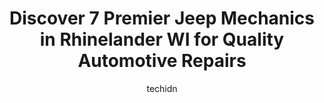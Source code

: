 ---
layout: ampstory
image: https://images.unsplash.com/photo-1625078995475-24378c4d611b?ixlib=rb-4.0.3&ixid=MnwxMjA3fDB8MHxwaG90by1wYWdlfHx8fGVufDB8fHx8&auto=format&fit=crop&w=640&h=853&q=80
author: techidn
featured: false
description: For top-quality automotive repairs and maintenance, visit the 7 best Jeep Mechanic in Rhinelander WI, USA. Their reputation for excellence and their dedication to customer satisfaction make 
title: Discover 7 Premier Jeep Mechanics in Rhinelander WI for Quality Automotive Repairs
cover:
   title: Discover 7 Premier Jeep Mechanics in Rhinelander WI for Quality Automotive Repairs
   subtitle: Rickpate
   background: https://images.unsplash.com/photo-1625078995475-24378c4d611b?ixlib=rb-4.0.3&ixid=MnwxMjA3fDB8MHxwaG90by1wYWdlfHx8fGVufDB8fHx8&auto=format&fit=crop&w=640&h=853&q=80

pages: 
 - layout: thirds
   top: <h1>#1 Pomps Tire Service</h1>
   bottom: "<p>Pomps was helpful and were quick to fix my sons tires after he broke the seals on his rear tires. A week later he needed an alignment and some repairs which they did sa</p>"
   background: https://www.knot35.com/toplist/wp-content/uploads/2023/06/best-jeep-mechanic-1-in-rhinelander-wi-1685836749.jpeg
   backgroundblur: true
 - layout: thirds
   top: <h1>#2 Kocourek Honda of Rhinelander</h1>
   bottom: "<p>1737 N Stevens St, Rhinelander, WI 54501, United States</p>"
   background: https://www.knot35.com/toplist/wp-content/uploads/2023/06/best-jeep-mechanic-2-in-rhinelander-wi-1685836749.jpeg
   cta:
      link: https://www.knot35.com/toplist/discover-7-premier-jeep-mechanics-in-rhinelander-wi-for-quality-automotive-repairs/
      text: Discover 7 Premier Jeep Mechanics in Rhinelander WI for Quality Automotive Repairs
 - layout: thirds
   top: <h1>#3 Eastside Automotive, LLC</h1>
   bottom: "<p>4690 S Shore Dr, Rhinelander, WI 54501, United States</p>"
   background: https://www.knot35.com/toplist/wp-content/uploads/2023/06/best-jeep-mechanic-3-in-rhinelander-wi-1685836750.jpeg
   cta:
      link: https://www.knot35.com/toplist/discover-7-premier-jeep-mechanics-in-rhinelander-wi-for-quality-automotive-repairs/
      text: Discover 7 Premier Jeep Mechanics in Rhinelander WI for Quality Automotive Repairs
 - layout: thirds
   top: <h1>#4 Northwoods Auto Techs</h1>
   bottom: "<p>5 E Monico St, Rhinelander, WI 54501, United States</p>"
   background: https://plus.unsplash.com/premium_photo-1664640458616-3c74f8cb4589?ixlib=rb-4.0.3&ixid=MnwxMjA3fDB8MHxwaG90by1wYWdlfHx8fGVufDB8fHx8&auto=format&fit=crop&w=640&h=853&q=80
   cta:
      link: https://www.knot35.com/toplist/discover-7-premier-jeep-mechanics-in-rhinelander-wi-for-quality-automotive-repairs/
      text: Discover 7 Premier Jeep Mechanics in Rhinelander WI for Quality Automotive Repairs
 - layout: thirds
   top: <h1>#5 Sounds and Motion</h1>
   bottom: "<p>503 Shepard St, Rhinelander, WI 54501, United States</p>"
   background: https://images.unsplash.com/photo-1608501821300-4f99e58bba77?ixlib=rb-4.0.3&ixid=MnwxMjA3fDB8MHxwaG90by1wYWdlfHx8fGVufDB8fHx8&auto=format&fit=crop&w=640&h=853&q=80
   cta:
      link: https://www.knot35.com/toplist/discover-7-premier-jeep-mechanics-in-rhinelander-wi-for-quality-automotive-repairs/
      text: Discover 7 Premier Jeep Mechanics in Rhinelander WI for Quality Automotive Repairs
 - layout: thirds
   top: <h1>#6 Gerber Collision & Glass</h1>
   bottom: "<p>1500 Chippewa Dr, Rhinelander, WI 54501, United States</p>"
   background: https://images.unsplash.com/photo-1618005182384-a83a8bd57fbe?ixlib=rb-4.0.3&ixid=MnwxMjA3fDB8MHxwaG90by1wYWdlfHx8fGVufDB8fHx8&auto=format&fit=crop&w=640&h=853&q=80
   cta:
      link: https://www.knot35.com/toplist/discover-7-premier-jeep-mechanics-in-rhinelander-wi-for-quality-automotive-repairs/
      text: Discover 7 Premier Jeep Mechanics in Rhinelander WI for Quality Automotive Repairs
 - layout: thirds
   top: <h1>#7 Aarons Recreation Repair Services</h1>
   bottom: "<p>3349 Boyce Dr, Rhinelander, WI 54501, United States</p>"
   background: https://images.unsplash.com/photo-1541356665065-22676f35dd40?ixlib=rb-4.0.3&ixid=MnwxMjA3fDB8MHxwaG90by1wYWdlfHx8fGVufDB8fHx8&auto=format&fit=crop&w=640&h=853&q=80
   cta:
      link: https://www.knot35.com/toplist/discover-7-premier-jeep-mechanics-in-rhinelander-wi-for-quality-automotive-repairs/
      text: Discover 7 Premier Jeep Mechanics in Rhinelander WI for Quality Automotive Repairs
 - layout: thirds
   middle: Continue reading...
   background: https://images.unsplash.com/photo-1564951434112-64d74cc2a2d7?ixlib=rb-4.0.3&ixid=MnwxMjA3fDB8MHxwaG90by1wYWdlfHx8fGVufDB8fHx8&auto=format&fit=crop&w=640&h=853&q=80
   cta:
      link: https://www.knot35.com/toplist/discover-7-premier-jeep-mechanics-in-rhinelander-wi-for-quality-automotive-repairs/
      text: Discover 7 Premier Jeep Mechanics in Rhinelander WI for Quality Automotive Repairs
      
---